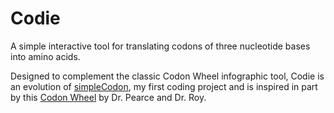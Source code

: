 # Codie

A simple interactive tool for translating codons of three nucleotide bases into amino acids.

Designed to complement the classic Codon Wheel infographic tool, Codie is an evolution of [simpleCodon](https://dangelalansbury.github.io/simpleCodon/), my first coding project and is inspired in part by this [Codon Wheel](https://pearcetm.github.io/jscodonwheel/) by Dr. Pearce and Dr. Roy.
